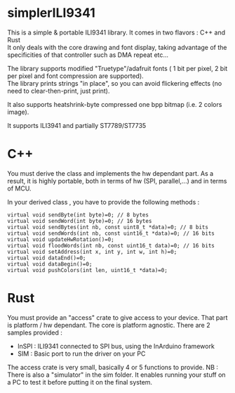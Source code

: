 # simplerILI9341
This is a simple &amp; portable ILI9341 library. It comes in two flavors : C++ and Rust \
It only deals with the core drawing and font display, taking advantage of the specificities of that controller
such as DMA repeat etc...

The library supports modified "Truetype"/adafruit fonts (
1 bit per pixel, 2 bit per pixel and font compression are supported). \
The library prints strings "in place", so you can avoid flickering effects (no need to clear-then-print, just print).

It also supports heatshrink-byte compressed one bpp bitmap (i.e. 2 colors image).

It supports ILI3941 and partially ST7789/ST7735

# C++
You must derive the class and implements the hw dependant part.
As a result, it is highly portable, both in terms of hw (SPI, parallel,...) and in terms of MCU.

In your derived class , you have to provide the following methods :

    virtual void sendByte(int byte)=0; // 8 bytes
    virtual void sendWord(int byte)=0; // 16 bytes
    virtual void sendBytes(int nb, const uint8_t *data)=0; // 8 bits
    virtual void sendWords(int nb, const uint16_t *data)=0; // 16 bits
    virtual void updateHwRotation()=0;
    virtual void floodWords(int nb, const uint16_t data)=0; // 16 bits            
    virtual void setAddress(int x, int y, int w, int h)=0;
    virtual void dataEnd()=0;
    virtual void dataBegin()=0;
    virtual void pushColors(int len, uint16_t *data)=0;

# Rust

You must provide an "access" crate to give access to your device. That part is platform / hw dependant.
The core is platform agnostic.
There are 2 samples provided :
- lnSPI : ILI9341 connected to SPI bus, using the lnArduino framework
- SIM   : Basic port to run the driver on your PC

The access crate is very small, basically 4 or 5 functions to provide.
NB : There is also a "simulator" in the sim folder. It enables running your stuff on a PC to test it before putting it on the final system.



